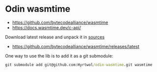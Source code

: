 # Odin wasmtime

- <https://github.com/bytecodealliance/wasmtime>
- <https://docs.wasmtime.dev/c-api/>

Download latest release and unpack it in [sources](sources)

- <https://github.com/bytecodealliance/wasmtime/releases/latest>

One way to use the lib is to add it as a git submodule:

```bat
git submodule add git@github.com:Hyrtwol/odin-wasmtime.git wasmtime
```
